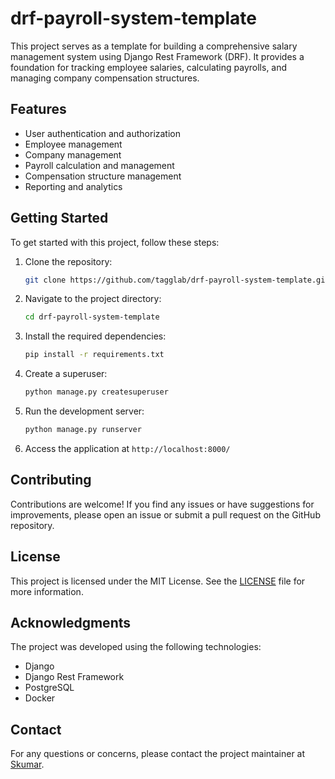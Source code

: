 # drf-payroll-system-template
This project serves as a template for building a comprehensive salary management system using Django Rest Framework (DRF). It provides a foundation for tracking employee salaries, calculating payrolls, and managing company compensation structures.


## Features
- User authentication and authorization
- Employee management
- Company management
- Payroll calculation and management
- Compensation structure management
- Reporting and analytics

## Getting Started
To get started with this project, follow these steps:

1. Clone the repository:
   ```bash
   git clone https://github.com/tagglab/drf-payroll-system-template.git
   ```

2. Navigate to the project directory:
   ```bash
   cd drf-payroll-system-template
   ```

3. Install the required dependencies:
   ```bash
   pip install -r requirements.txt
   ```

4. Create a superuser:
   ```bash
   python manage.py createsuperuser
   ```

5. Run the development server:
   ```bash
   python manage.py runserver
   ```

6. Access the application at `http://localhost:8000/`

## Contributing
Contributions are welcome! If you find any issues or have suggestions for improvements, please open an issue or submit a pull request on the GitHub repository.

## License
This project is licensed under the MIT License. See the [LICENSE](LICENSE) file for more information.

## Acknowledgments
The project was developed using the following technologies:
- Django
- Django Rest Framework
- PostgreSQL
- Docker

## Contact
For any questions or concerns, please contact the project maintainer at [Skumar](kumar.sumit74604@gmail.com).  